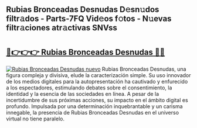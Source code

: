 ## Rubias Bronceadas Desnudas D𝚎sn𝚞dos filtr𝚊dos - Parts-7FQ Vid𝚎os f𝚘tos - N𝚞evas filtr𝚊ciones atr𝚊ctivas SNVss

# <h2><a href="http://mb53egd.tromn.icu/?c=Rubias+Bronceadas+Desnudas">🔗👉👉👉 Rubias Bronceadas Desnudas 🔗🔗</a></h2>

[![Rubias Bronceadas Desnudas nuevo](https://i.imgur.com/pEAQMta.gif)](http://mb53egd.tromn.icu/?c=Rubias+Bronceadas+Desnudas)
Rubias Bronceadas Desnudas, una figura compleja y divisiva, elude la caracterización simple. Su uso innovador de los medios digitales para la autopresentación ha cautivado y enfurecido a los espectadores, estimulando debates sobre el consentimiento, la identidad y la esencia de las sociedades en línea. A pesar de la incertidumbre de sus próximas acciones, su impacto en el ámbito digital es profundo. Impulsada por una determinación inquebrantable y un carisma innegable, la presencia de Rubias Bronceadas Desnudas en el universo virtual no tiene paralelo.
